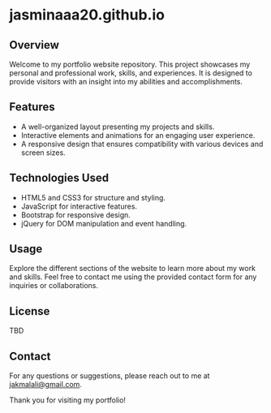 # jasminaaa20.github.io

## Overview

Welcome to my portfolio website repository. This project showcases my personal and professional work, skills, and experiences. It is designed to provide visitors with an insight into my abilities and accomplishments.

## Features

- A well-organized layout presenting my projects and skills.
- Interactive elements and animations for an engaging user experience.
- A responsive design that ensures compatibility with various devices and screen sizes.

## Technologies Used

- HTML5 and CSS3 for structure and styling.
- JavaScript for interactive features.
- Bootstrap for responsive design.
- jQuery for DOM manipulation and event handling.

## Usage

Explore the different sections of the website to learn more about my work and skills. Feel free to contact me using the provided contact form for any inquiries or collaborations.

## License

TBD

## Contact

For any questions or suggestions, please reach out to me at [jakmalali@gmail.com](mailto:jakmalali@gmail.com).

Thank you for visiting my portfolio!
